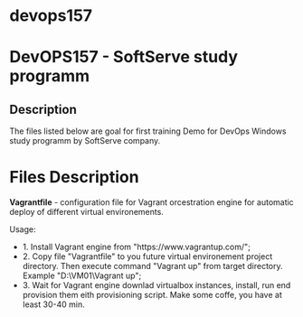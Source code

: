 # devops157
<h1>DevOPS157 - SoftServe study programm</h1>
<hline>
<h2>Description</h2>
The files listed below are goal for first training Demo for DevOps Windows study programm by SoftServe company.
<h1>Files Description</h1>

<p><strong>Vagrantfile</strong> - configuration file for Vagrant orcestration engine for automatic deploy of different virtual environements.</p>
<p>Usage:</p>
<ul>
  <li>1. Install Vagrant engine from "https://www.vagrantup.com/";</li> 
  <li>2. Copy file "Vagrantfile" to you future virtual environement project directory. Then execute command "Vagrant up" from target    directory. Example "D:\VM01\Vagrant up";</li>
  <li>3. Wait for Vagrant engine downlad virtualbox instances, install, run end provision them eith provisioning script. Make some coffe, you have at least 30-40 min.</li>
